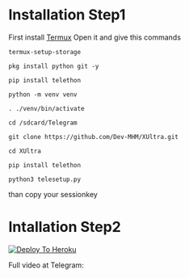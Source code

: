 # Installation Step1
First install [Termux](https://play.google.com/store/apps/details?id=com.termux)
Open it and give this commands

```
termux-setup-storage

pkg install python git -y

pip install telethon

python -m venv venv

. ./venv/bin/activate

cd /sdcard/Telegram

git clone https://github.com/Dev-MHM/XUltra.git

cd XUltra

pip install telethon

python3 telesetup.py

```

than copy your sessionkey
# Intallation Step2
[![Deploy To Heroku](https://www.herokucdn.com/deploy/button.svg)](https://heroku.com/deploy)

Full video at Telegram:
